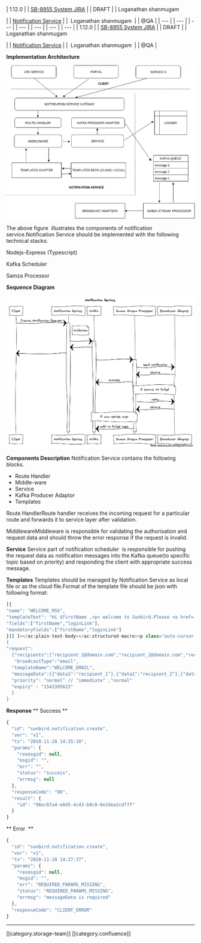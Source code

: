 







| 1.12.0 | 
| [SB-8955 System JIRA](https:///browse/SB-8955) | 
| DRAFT | 
| Loganathan shanmugam

 | 
| [Notification Service](https://project-sunbird.atlassian.net/wiki/spaces/SBDES/pages/654409823/Notification+Service) | 
|  Loganathan shanmugam  | 
| @QA | 
|  --- | 
|  --- | 
|  --- | 
|  --- | 
|  --- | 
|  --- | 
|  --- | 
| 1.12.0 | 
| [SB-8955 System JIRA](https:///browse/SB-8955) | 
| DRAFT | 
| Loganathan shanmugam

 | 
| [Notification Service](https://project-sunbird.atlassian.net/wiki/spaces/SBDES/pages/654409823/Notification+Service) | 
|  Loganathan shanmugam  | 
| @QA | 





 **Implementation Architecture** 





![](images/storage/Notification-Service%20(5).png)





The above figure  illustrates the components of notification service.Notification Service should be implemented with the following technical stacks:

Nodejs-Express (Typescript) 

Kafka Scheduler

Samza Processor

 **Sequence Diagram** 

![](images/storage/Notifcation%20Scheduling%20&%20Delivery%20Sequence%20(6).png)



 **Components Description** Notification Service contains the following blocks.


* Route Handler
* Middle-ware
* Service
* Kafka Producer Adaptor 
* Templates

Route HandlerRoute handler receives the incoming request for a particular route and forwards it to service layer after validation.

MiddlewareMiddleware is responsible for validating the authorisation and  request data and should throw the error response if the request is invalid.

 **Service** Service part of notification scheduler  is responsible for pushing the request data as notification messages into the Kafka queue(to specific topic based on priority) and responding the client with appropriate success message.

 **Templates** Templates should be managed by Notification Service as local file or as the cloud file.Format of the template file should be json with following format:


```js
[{
"name": "WELCOME_MSG",
"templateText": "Hi $firstName ,<p> welcome to Sunbird.Please <a href='$loginLink'>Click here</a> to login to your account.</p>",
"fields":["firstName","loginLink"],
"mandatoryFields":["firstName","loginLink"]
}]] ]></ac:plain-text-body></ac:structured-macro><p class="auto-cursor-target"><br /></p><ac:structured-macro ac:name="info" ac:schema-version="1" ac:macro-id="4a65fa55-0102-4d33-9b53-e96838810436"><ac:parameter ac:name="title">**Note</ac:parameter><ac:rich-text-body><p>The templates file storage settings (cloud or local) should be configured in the environment variables.If the storage type is cloud like S3 then respective credentials for accessing them should also configured.</p></ac:rich-text-body></ac:structured-macro><p class="auto-cursor-target"><br /></p><h3><strong>Samza Stream Processor</strong></h3><p>Samza Message Processor will read messages from Kafka queue and send them with appropriate broadcast adapters (email,sms etc).Also in-case of failures in sending message it will push that  back into Kafka`s failed topics after maximum number of retries or message expiry.</p><p><strong style="font-size: 16.0px;"><br />API Specs</strong></p><p>To create a notification through notification service client should make the request in following format:</p><p class="auto-cursor-target"><br /></p><ac:structured-macro ac:name="code" ac:schema-version="1" ac:macro-id="bafdb9b1-b2ca-4ce2-bfbc-9e77f8b33297"><ac:parameter ac:name="language">js</ac:parameter><ac:plain-text-body><![CDATA[POST notification/v1/create
{
"request":
  {"recipients":["recipient_1@domain.com","recipient_2@domain.com","recipient_N@domain.com"],
   "broadcastType":"email",
  "templateName":"WELCOME_EMAIL",
  "messageData":[{"data1":"recipient_1"},{"data1":"recipient_2"},{"data1":"recipient_N"}],
  "priority": "normal" // "immediate" ,"normal"
  "expiry" : "1543395622"
  }
}
```
 **Response**  ** Success ** 


```js
{
  "id": "sunbird.notification.create",
  "ver": "v1",
  "ts": "2018-11-28 14:25:10",
  "params": {
    "resmsgid": null,
    "msgid": "",
    "err": "",
    "status": "success",
    "errmsg": null
  },
  "responseCode": "OK",
  "result": {
    "id": "96ec6fa4-e8d5-4c43-b8c8-0e2dea2cd77f"
  }
}
```
 ** Error  ** 
```js
{
  "id": "sunbird.notification.create",
  "ver": "v1",
  "ts": "2018-11-28 14:27:37",
  "params": {
    "resmsgid": null,
    "msgid": "",
    "err": "REQUIRED_PARAMS_MISSING",
    "status": "REQUIRED_PARAMS_MISSING",
    "errmsg": "messageData is required"
  },
  "responseCode": "CLIENT_ERROR"
}
```










*****

[[category.storage-team]] 
[[category.confluence]] 
